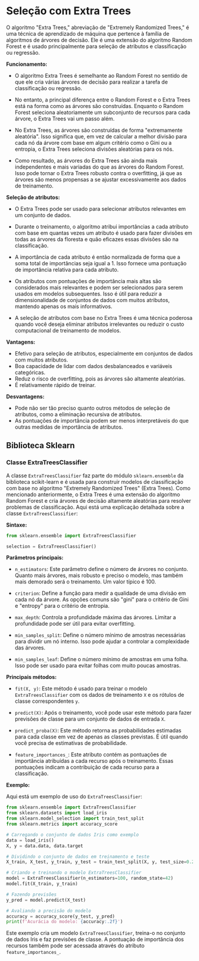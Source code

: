 # Seleção com Extra Trees

O algoritmo "Extra Trees," abreviação de "Extremely Randomized Trees," é uma técnica de aprendizado de máquina que pertence à família de algoritmos de árvores de decisão. Ele é uma extensão do algoritmo Random Forest e é usado principalmente para seleção de atributos e classificação ou regressão.

**Funcionamento:**

- O algoritmo Extra Trees é semelhante ao Random Forest no sentido de que ele cria várias árvores de decisão para realizar a tarefa de classificação ou regressão.

- No entanto, a principal diferença entre o Random Forest e o Extra Trees está na forma como as árvores são construídas. Enquanto o Random Forest seleciona aleatoriamente um subconjunto de recursos para cada árvore, o Extra Trees vai um passo além.

- No Extra Trees, as árvores são construídas de forma "extremamente aleatória". Isso significa que, em vez de calcular a melhor divisão para cada nó da árvore com base em algum critério como o Gini ou a entropia, o Extra Trees seleciona divisões aleatórias para os nós.

- Como resultado, as árvores do Extra Trees são ainda mais independentes e mais variadas do que as árvores do Random Forest. Isso pode tornar o Extra Trees robusto contra o overfitting, já que as árvores são menos propensas a se ajustar excessivamente aos dados de treinamento.

**Seleção de atributos:**

- O Extra Trees pode ser usado para selecionar atributos relevantes em um conjunto de dados.

- Durante o treinamento, o algoritmo atribui importâncias a cada atributo com base em quantas vezes um atributo é usado para fazer divisões em todas as árvores da floresta e quão eficazes essas divisões são na classificação.

- A importância de cada atributo é então normalizada de forma que a soma total de importâncias seja igual a 1. Isso fornece uma pontuação de importância relativa para cada atributo.

- Os atributos com pontuações de importância mais altas são considerados mais relevantes e podem ser selecionados para serem usados em modelos subsequentes. Isso é útil para reduzir a dimensionalidade de conjuntos de dados com muitos atributos, mantendo apenas os mais informativos.

- A seleção de atributos com base no Extra Trees é uma técnica poderosa quando você deseja eliminar atributos irrelevantes ou reduzir o custo computacional de treinamento de modelos.

**Vantagens:**

- Efetivo para seleção de atributos, especialmente em conjuntos de dados com muitos atributos.
- Boa capacidade de lidar com dados desbalanceados e variáveis categóricas.
- Reduz o risco de overfitting, pois as árvores são altamente aleatórias.
- É relativamente rápido de treinar.

**Desvantagens:**

- Pode não ser tão preciso quanto outros métodos de seleção de atributos, como a eliminação recursiva de atributos.
- As pontuações de importância podem ser menos interpretáveis do que outras medidas de importância de atributos.

## Biblioteca Sklearn

### Classe ExtraTreesClassifier

A classe `ExtraTreesClassifier` faz parte do módulo `sklearn.ensemble` da biblioteca scikit-learn e é usada para construir modelos de classificação com base no algoritmo "Extremely Randomized Trees" (Extra Trees). Como mencionado anteriormente, o Extra Trees é uma extensão do algoritmo Random Forest e cria árvores de decisão altamente aleatórias para resolver problemas de classificação. Aqui está uma explicação detalhada sobre a classe `ExtraTreesClassifier`:

**Sintaxe:** 

```python
from sklearn.ensemble import ExtraTreesClassifier

selection = ExtraTreesClassifier()
```

**Parâmetros principais:**

- `n_estimators`: Este parâmetro define o número de árvores no conjunto. Quanto mais árvores, mais robusto e preciso o modelo, mas também mais demorado será o treinamento. Um valor típico é 100.

- `criterion`: Define a função para medir a qualidade de uma divisão em cada nó da árvore. As opções comuns são "gini" para o critério de Gini e "entropy" para o critério de entropia.

- `max_depth`: Controla a profundidade máxima das árvores. Limitar a profundidade pode ser útil para evitar overfitting.

- `min_samples_split`: Define o número mínimo de amostras necessárias para dividir um nó interno. Isso pode ajudar a controlar a complexidade das árvores.

- `min_samples_leaf`: Define o número mínimo de amostras em uma folha. Isso pode ser usado para evitar folhas com muito poucas amostras.

**Principais métodos:**

- `fit(X, y)`: Este método é usado para treinar o modelo `ExtraTreesClassifier` com os dados de treinamento `X` e os rótulos de classe correspondentes `y`.

- `predict(X)`: Após o treinamento, você pode usar este método para fazer previsões de classe para um conjunto de dados de entrada `X`.

- `predict_proba(X)`: Este método retorna as probabilidades estimadas para cada classe em vez de apenas as classes previstas. É útil quando você precisa de estimativas de probabilidade.

- `feature_importances_`: Este atributo contém as pontuações de importância atribuídas a cada recurso após o treinamento. Essas pontuações indicam a contribuição de cada recurso para a classificação.

**Exemplo:**

Aqui está um exemplo de uso do `ExtraTreesClassifier`:

```python
from sklearn.ensemble import ExtraTreesClassifier
from sklearn.datasets import load_iris
from sklearn.model_selection import train_test_split
from sklearn.metrics import accuracy_score

# Carregando o conjunto de dados Iris como exemplo
data = load_iris()
X, y = data.data, data.target

# Dividindo o conjunto de dados em treinamento e teste
X_train, X_test, y_train, y_test = train_test_split(X, y, test_size=0.2, random_state=42)

# Criando e treinando o modelo ExtraTreesClassifier
model = ExtraTreesClassifier(n_estimators=100, random_state=42)
model.fit(X_train, y_train)

# Fazendo previsões
y_pred = model.predict(X_test)

# Avaliando a precisão do modelo
accuracy = accuracy_score(y_test, y_pred)
print(f'Acurácia do modelo: {accuracy:.2f}')
```

Este exemplo cria um modelo `ExtraTreesClassifier`, treina-o no conjunto de dados Iris e faz previsões de classe. A pontuação de importância dos recursos também pode ser acessada através do atributo `feature_importances_`.
